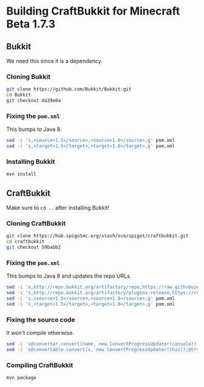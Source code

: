 # Building CraftBukkit for Minecraft Beta 1.7.3

## Bukkit

We need this since it is a dependency.

### Cloning Bukkit

```sh
git clone https://github.com/Bukkit/Bukkit.git
cd Bukkit
git checkout da29e0a
```

### Fixing the `pom.xml`

This bumps to Java 8.

```sh
sed -i 's,<source>1.5</source>,<source>1.8</source>,g' pom.xml
sed -i 's,<target>1.5</target>,<target>1.8</target>,g' pom.xml
```

### Installing Bukkit

```sh
mvn install
```

## CraftBukkit

Make sure to `cd ..` after installing Bukkit!

### Cloning CraftBukkit

```sh
git clone https://hub.spigotmc.org/stash/scm/spigot/craftbukkit.git
cd craftbukkit
git checkout 59babb2
```

### Fixing the `pom.xml`

This bumps to Java 8 and updates the repo URLs.

```sh
sed -i 's,http://repo.bukkit.org/artifactory/repo,https://raw.githubusercontent.com/canyonmodded/mc-server/main,g' pom.xml
sed -i 's,http://repo.bukkit.org/artifactory/plugins-release,https://repo.papermc.io/repository/maven-public/,g' pom.xml
sed -i 's,<source>1.5</source>,<source>1.8</source>,g' pom.xml
sed -i 's,<target>1.5</target>,<target>1.8</target>,g' pom.xml
```

### Fixing the source code

It won't compile otherwise.

```sh
sed -i 's@converter.convert(name, new ConvertProgressUpdater(console));@try {converter.convert(name, new ConvertProgressUpdater(console));} catch (Exception err) {}@g' src/main/java/org/bukkit/craftbukkit/CraftServer.java
sed -i 's@convertable.convert(s, new ConvertProgressUpdater(this));@try {convertable.convert(s, new ConvertProgressUpdater(this));} catch (Exception err) {}@g' src/main/java/net/minecraft/server/MinecraftServer.java
```

### Compiling CraftBukkit

```sh
mvn package
```


